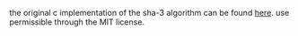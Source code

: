 the original c implementation of the sha-3 algorithm can be found [here](https://github.com/brainhub/SHA3IUF.git). use permissible through the MIT license.
